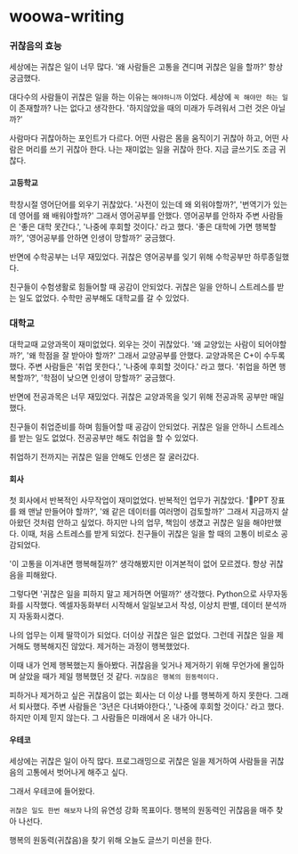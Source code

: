 # woowa-writing

### 귀찮음의 효능
세상에는 귀찮은 일이 너무 많다.
'왜 사람들은 고통을 견디며 귀찮은 일을 할까?' 항상 궁금했다.

대다수의 사람들이 귀찮은 일을 하는 이유는 `해야하니까` 이었다.
세상에 `꼭 해야만 하는 일`이 존재할까?
나는 없다고 생각한다. '하지않았을 때의 미래가 두려워서 그런 것은 아닐까?'

사람마다 귀찮아하는 포인트가 다르다. 어떤 사람은 몸을 움직이기 귀찮아 하고, 어떤 사람은 머리를 쓰기 귀찮아 한다.
나는 재미없는 일을 귀찮아 한다. 지금 글쓰기도 조금 귀찮다.

#### 고등학교
학창시절 영어단어를 외우기 귀찮았다. '사전이 있는데 왜 외워야할까?', '번역기가 있는데 영어를 왜 배워야할까?'
그래서 영어공부를 안했다. 영어공부를 안하자 주변 사람들은 '좋은 대학 못간다.', '나중에 후회할 것이다.' 라고 했다.
'좋은 대학에 가면 행복할까?', '영어공부를 안하면 인생이 망할까?' 궁금했다.

반면에 수학공부는 너무 재밌었다. 
귀찮은 영어공부를 잊기 위해 수학공부만 하루종일했다.

친구들이 수험생활로 힘들어할 때 공감이 안되었다.
귀찮은 일을 안하니 스트레스를 받는 일도 없었다. 수학만 공부해도 대학교를 갈 수 있었다.

### 대학교
대학교때 교양과목이 재미없었다. 외우는 것이 귀찮았다. '왜 교양있는 사람이 되어야할까?', '왜 학점을 잘 받아야 할까?'
그래서 교양공부를 안했다. 교양과목은 C+이 수두록했다. 주변 사람들은 '취업 못한다.', '나중에 후회할 것이다.' 라고 했다.
'취업을 하면 행복할까?', '학점이 낮으면 인생이 망할까?' 궁금했다.

반면에 전공과목은 너무 재밌었다. 
귀찮은 교양과목을 잊기 위해 전공과목 공부만 매일 했다.

친구들이 취업준비를 하며 힘들어할 때 공감이 안되었다.
귀찮은 일을 안하니 스트레스를 받는 일도 없었다. 전공공부만 해도 취업을 할 수 있었다.

취업하기 전까지는 귀찮은 일을 안해도 인생은 잘 굴러갔다.

#### 회사
첫 회사에서 반복적인 사무작업이 재미없었다. 반복적인 업무가 귀찮았다. 'PPT 장표를 왜 맨날 만들어야 할까?', '왜 같은 데이터를 여러명이 검토할까?'
그래서 지금까지 살아왔던 것처럼 안하고 싶었다.
하지만 나의 업무, 책임이 생겼고 귀찮은 일을 해야만했다.
이때, 처음 스트레스를 받게 되었다. 친구들이 귀찮은 일을 할 때의 고통이 비로소 공감되었다.

'이 고통을 이겨내면 행복해질까?' 생각해봤지만 이겨본적이 없어 모르겠다. 항상 귀찮음을 피해왔다.

그렇다면 '귀찮은 일을 피하지 말고 제거하면 어떨까?' 생각했다.
Python으로 사무자동화를 시작했다. 
엑셀자동화부터 시작해서 일일보고서 작성, 이상치 판별, 데이터 분석까지 자동화시켰다.

나의 업무는 이제 딸깍이가 되었다. 더이상 귀찮은 일은 없었다. 
그런데 귀찮은 일을 제거해도 행복해지진 않았다. 제거하는 과정이 행복했었다.

이때 내가 언제 행복했는지 돌아봤다. 
귀찮음을 잊거나 제거하기 위해 무언가에 몰입하며 살았을 때가 제일 행복했던 것 같다.
`귀찮음은 행복의 원동력이다.`

피하거나 제거하고 싶은 귀찮음이 없는 회사는 더 이상 나를 행복하게 하지 못한다.
그래서 퇴사했다. 주변 사람들은 '3년은 다녀봐야한다.', '나중에 후회할 것이다.' 라고 했다.
하지만 이제 믿지 않는다. 그 사람들은 미래에서 온 내가 아니다.

#### 우테코
세상에는 귀찮은 일이 아직 많다.
프로그래밍으로 귀찮은 일을 제거하여 사람들을 귀찮음의 고통에서 벗어나게 해주고 싶다.

그래서 우테코에 들어왔다.

`귀찮은 일도 한번 해보자` 나의 유연성 강화 목표이다.
행복의 원동력인 귀찮음을 매주 찾아 나선다.

행복의 원동력(귀찮음)을 찾기 위해 오늘도 글쓰기 미션을 한다.
